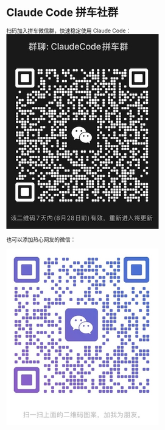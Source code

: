 # Claude Code 拼车社群

扫码加入拼车微信群，快速稳定使用 Claude Code：
![image](./images/20250821.jpg)

也可以添加热心网友的微信：

![image](./images/carpool_qr_code_man.jpg)
